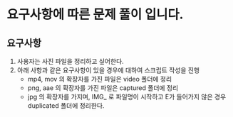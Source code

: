 # 요구사항에 따른 문제 풀이 입니다.
## 요구사항
1. 사용자는 사진 파일을 정리하고 싶어한다.
2. 아래 사항과 같은 요구사항이 있을 경우에 대하여 스크립트 작성을 진행
   - mp4, mov 의 확장자를 가진 파일은 video 폴더에 정리
   - png, aae 의 확장자를 가진 파일은 captured 폴더에 정리
   - jpg 의 확장자를 가지며, IMG_ 로 파일명이 시작하고 E가 들어가지 않은 경우 duplicated 폴더에 정리한다.